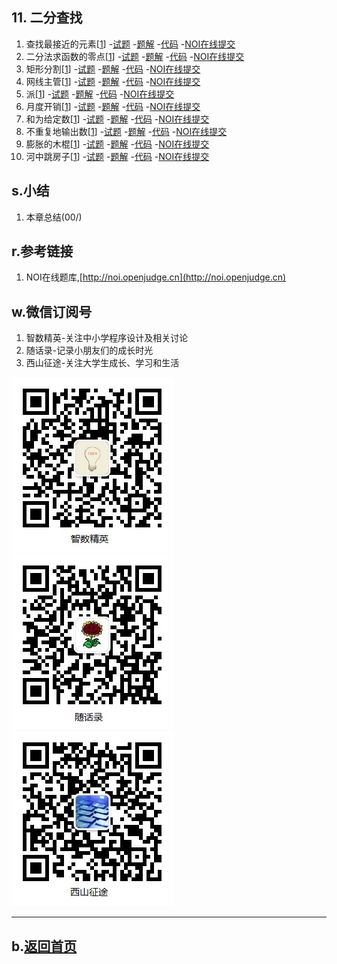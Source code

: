 ## 11. 二分查找

1.  查找最接近的元素[[1](http://noi.openjudge.cn)]
    -[试题](01/question.md)
    -[题解](01/)
    -[代码](https://github.com/daweizh/cpp/blob/master/chap11/01/)
    -[NOI在线提交](http://noi.openjudge.cn/ch0111/01/)
2.  二分法求函数的零点[[1](http://noi.openjudge.cn)]
    -[试题](02/question.md)
    -[题解](02/)
    -[代码](https://github.com/daweizh/cpp/blob/master/chap11/02/)
    -[NOI在线提交](http://noi.openjudge.cn/ch0111/02/)
3.  矩形分割[[1](http://noi.openjudge.cn)]
    -[试题](03/question.md)
    -[题解](03/)
    -[代码](https://github.com/daweizh/cpp/blob/master/chap11/03/)
    -[NOI在线提交](http://noi.openjudge.cn/ch0111/03/)
4.  网线主管[[1](http://noi.openjudge.cn)]
    -[试题](04/question.md)
    -[题解](04/)
    -[代码](https://github.com/daweizh/cpp/blob/master/chap11/04/)
    -[NOI在线提交](http://noi.openjudge.cn/ch0111/04/)
5.  派[[1](http://noi.openjudge.cn)]
    -[试题](05/question.md)
    -[题解](05/)
    -[代码](https://github.com/daweizh/cpp/blob/master/chap11/05/)
    -[NOI在线提交](http://noi.openjudge.cn/ch0111/05/)
6.  月度开销[[1](http://noi.openjudge.cn)]
    -[试题](06/question.md)
    -[题解](06/)
    -[代码](https://github.com/daweizh/cpp/blob/master/chap11/06/)
    -[NOI在线提交](http://noi.openjudge.cn/ch0111/06/)
7.  和为给定数[[1](http://noi.openjudge.cn)]
    -[试题](07/question.md)
    -[题解](07/)
    -[代码](https://github.com/daweizh/cpp/blob/master/chap11/07/)
    -[NOI在线提交](http://noi.openjudge.cn/ch0111/07/)
8.  不重复地输出数[[1](http://noi.openjudge.cn)]
    -[试题](08/question.md)
    -[题解](08/)
    -[代码](https://github.com/daweizh/cpp/blob/master/chap11/08/)
    -[NOI在线提交](http://noi.openjudge.cn/ch0111/08/)
9.  膨胀的木棍[[1](http://noi.openjudge.cn)]
    -[试题](09/question.md)
    -[题解](09/)
    -[代码](https://github.com/daweizh/cpp/blob/master/chap11/09/)
    -[NOI在线提交](http://noi.openjudge.cn/ch0111/09/)
10. 河中跳房子[[1](http://noi.openjudge.cn)]
    -[试题](10/question.md)
    -[题解](10/)
    -[代码](https://github.com/daweizh/cpp/blob/master/chap11/10/)
    -[NOI在线提交](http://noi.openjudge.cn/ch0111/10/)

## s.小结

1. 本章总结(00/)


## r.参考链接

1. NOI在线题库,[http://noi.openjudge.cn](http://noi.openjudge.cn)

## w.微信订阅号

1. 智数精英-关注中小学程序设计及相关讨论
2. 随话录-记录小朋友们的成长时光
2. 西山征途-关注大学生成长、学习和生活

![欢迎关注“智数精英”订阅号](../assets/me/img/idea8.jpg)
![欢迎关注“随话录”订阅号](../assets/me/img/shl8.jpg)
![欢迎关注“西山征途”订阅号](../assets/me/img/xszt8.jpg)

----------

## b.[返回首页](../)

